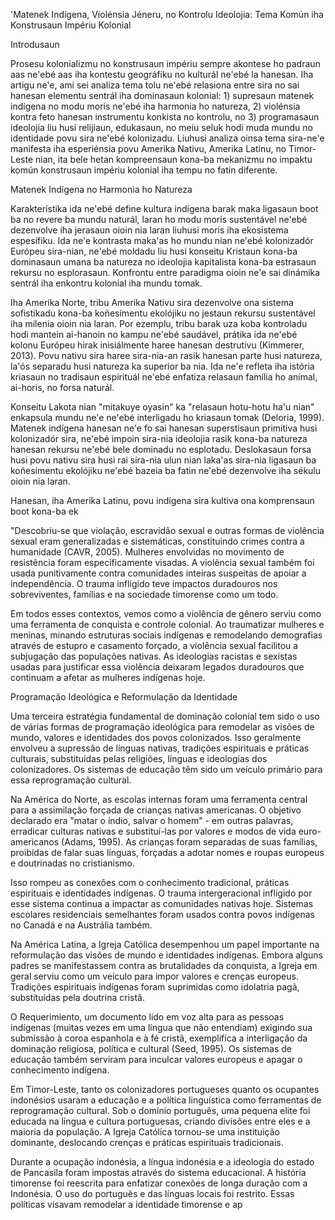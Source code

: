 'Matenek Indígena, Violénsia Jéneru, no Kontrolu Ideolojia: Tema Komún iha Konstrusaun Impériu Kolonial

Introdusaun

Prosesu kolonializmu no konstrusaun impériu sempre akontese ho padraun aas ne'ebé aas iha kontestu geográfiku no kulturál ne'ebé la hanesan. Iha artigu ne'e, ami sei analiza tema tolu ne'ebé relasiona entre sira no sai hanesan elementu sentrál iha dominasaun kolonial: 1) supresaun matenek indígena no modu moris ne'ebé iha harmonia ho natureza, 2) violénsia kontra feto hanesan instrumentu konkista no kontrolu, no 3) programasaun ideolojia liu husi relijiaun, edukasaun, no meiu seluk hodi muda mundu no identidade povu sira ne'ebé kolonizadu. Liuhusi analiza oinsa tema sira-ne'e manifesta iha esperiénsia povu Amerika Nativu, Amerika Latinu, no Timor-Leste nian, ita bele hetan kompreensaun kona-ba mekanizmu no impaktu komún konstrusaun impériu kolonial iha tempu no fatin diferente.

Matenek Indígena no Harmonia ho Natureza

Karakterístika ida ne'ebé define kultura indígena barak maka ligasaun boot ba no revere ba mundu naturál, laran ho modu moris sustentável ne'ebé dezenvolve iha jerasaun oioin nia laran liuhusi moris iha ekosistema espesífiku. Ida ne'e kontrasta maka'as ho mundu nian ne'ebé kolonizadór Európeu sira-nian, ne'ebé moldadu liu husi konseitu Kristaun kona-ba dominasaun umana ba natureza no ideolojia kapitalista kona-ba estrasaun rekursu no esplorasaun. Konfrontu entre paradigma oioin ne'e sai dinámika sentrál iha enkontru kolonial iha mundu tomak.

Iha Amerika Norte, tribu Amerika Nativu sira dezenvolve ona sistema sofistikadu kona-ba koñesimentu ekolójiku no jestaun rekursu sustentável iha milenia oioin nia laran. Por ezemplu, tribu barak uza koba kontroladu hodi mantein ai-hanoin no kampu ne'ebé saudável, prátika ida ne'ebé kolonu Európeu hirak inisiálmente haree hanesan destrutivu (Kimmerer, 2013). Povu nativu sira haree sira-nia-an rasik hanesan parte husi natureza, la'ós separadu husi natureza ka superior ba nia. Ida ne'e refleta iha istória kriasaun no tradisaun espirituál ne'ebé enfatiza relasaun família ho animal, ai-horis, no forsa naturál.

Konseitu Lakota nian "mitakuye oyasin" ka "relasaun hotu-hotu ha'u nian" enkapsula mundu ne'e ne'ebé interligadu ho kriasaun tomak (Deloria, 1999). Matenek indígena hanesan ne'e fo sai hanesan superstisaun primitiva husi kolonizadór sira, ne'ebé impoin sira-nia ideolojia rasik kona-ba natureza hanesan rekursu ne'ebé bele dominadu no esplotadu. Deslokasaun forsa husi povu nativu sira husi rai sira-nia ulun nian laka'as sira-nia ligasaun ba koñesimentu ekolójiku ne'ebé bazeia ba fatin ne'ebé dezenvolve iha sékulu oioin nia laran.

Hanesan, iha Amerika Latinu, povu indígena sira kultiva ona komprensaun boot kona-ba ek

"Descobriu-se que violação, escravidão sexual e outras formas de violência sexual eram generalizadas e sistemáticas, constituindo crimes contra a humanidade (CAVR, 2005). Mulheres envolvidas no movimento de resistência foram especificamente visadas. A violência sexual também foi usada punitivamente contra comunidades inteiras suspeitas de apoiar a independência. O trauma infligido teve impactos duradouros nos sobreviventes, famílias e na sociedade timorense como um todo.

Em todos esses contextos, vemos como a violência de gênero serviu como uma ferramenta de conquista e controle colonial. Ao traumatizar mulheres e meninas, minando estruturas sociais indígenas e remodelando demografias através de estupro e casamento forçado, a violência sexual facilitou a subjugação das populações nativas. As ideologias racistas e sexistas usadas para justificar essa violência deixaram legados duradouros que continuam a afetar as mulheres indígenas hoje.

Programação Ideológica e Reformulação da Identidade

Uma terceira estratégia fundamental de dominação colonial tem sido o uso de várias formas de programação ideológica para remodelar as visões de mundo, valores e identidades dos povos colonizados. Isso geralmente envolveu a supressão de línguas nativas, tradições espirituais e práticas culturais, substituídas pelas religiões, línguas e ideologias dos colonizadores. Os sistemas de educação têm sido um veículo primário para essa reprogramação cultural.

Na América do Norte, as escolas internas foram uma ferramenta central para a assimilação forçada de crianças nativas americanas. O objetivo declarado era "matar o índio, salvar o homem" - em outras palavras, erradicar culturas nativas e substituí-las por valores e modos de vida euro-americanos (Adams, 1995). As crianças foram separadas de suas famílias, proibidas de falar suas línguas, forçadas a adotar nomes e roupas europeus e doutrinadas no cristianismo.

Isso rompeu as conexões com o conhecimento tradicional, práticas espirituais e identidades indígenas. O trauma intergeracional infligido por esse sistema continua a impactar as comunidades nativas hoje. Sistemas escolares residenciais semelhantes foram usados contra povos indígenas no Canadá e na Austrália também.

Na América Latina, a Igreja Católica desempenhou um papel importante na reformulação das visões de mundo e identidades indígenas. Embora alguns padres se manifestassem contra as brutalidades da conquista, a Igreja em geral serviu como um veículo para impor valores e crenças europeus. Tradições espirituais indígenas foram suprimidas como idolatria pagã, substituídas pela doutrina cristã.

O Requerimiento, um documento lido em voz alta para as pessoas indígenas (muitas vezes em uma língua que não entendiam) exigindo sua submissão à coroa espanhola e à fé cristã, exemplifica a interligação da dominação religiosa, política e cultural (Seed, 1995). Os sistemas de educação também serviram para inculcar valores europeus e apagar o conhecimento indígena.

Em Timor-Leste, tanto os colonizadores portugueses quanto os ocupantes indonésios usaram a educação e a política linguística como ferramentas de reprogramação cultural. Sob o domínio português, uma pequena elite foi educada na língua e cultura portuguesas, criando divisões entre eles e a maioria da população. A Igreja Católica tornou-se uma instituição dominante, deslocando crenças e práticas espirituais tradicionais.

Durante a ocupação indonésia, a língua indonésia e a ideologia do estado de Pancasila foram impostas através do sistema educacional. A história timorense foi reescrita para enfatizar conexões de longa duração com a Indonésia. O uso do português e das línguas locais foi restrito. Essas políticas visavam remodelar a identidade timorense e ap